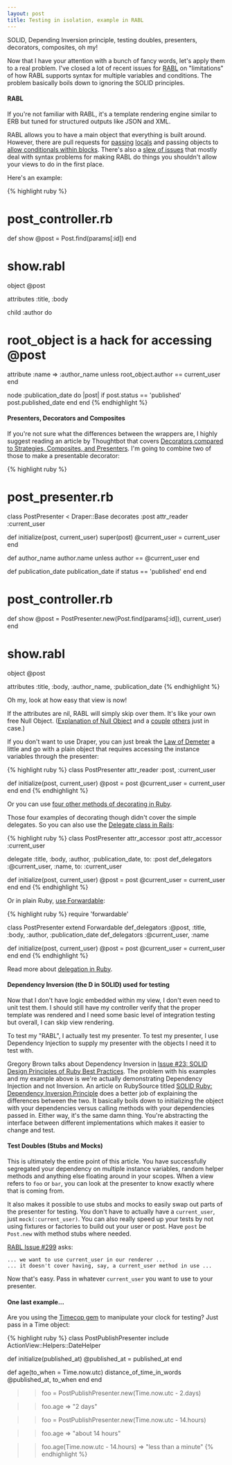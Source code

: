 ```yaml
---
layout: post
title: Testing in isolation, example in RABL
---
```


SOLID, Depending Inversion principle, testing doubles, presenters,
decorators, composites, oh my!

Now that I have your attention with a bunch of fancy words, let's apply
them to a real problem. I've closed a lot of recent issues for
[RABL](https://github.com/nesquena/rabl) on "limitations" of how RABL
supports syntax for multiple variables and conditions. The problem
basically boils down to ignoring the SOLID principles.

#### RABL

If you're not familiar with RABL, it's a template rendering engine
similar to ERB but tuned for structured outputs like JSON and XML.

RABL allows you to have a main object that everything is built around.
However, there are pull requests for [passing](https://github.com/nesquena/rabl/pull/269)
[locals](https://github.com/nesquena/rabl/pull/297) and passing objects to
[allow conditionals within blocks](https://github.com/nesquena/rabl/pull/300).
There's also a [slew of issues](https://github.com/nesquena/rabl/issues/search?q=presentation+or+decorator)
that mostly deal with syntax problems for making RABL do things you
shouldn't allow your views to do in the first place.

Here's an example:

{% highlight ruby %}
# post_controller.rb
def show
  @post = Post.find(params[:id])
end

# show.rabl
object @post

attributes :title, :body

child :author do
  # root_object is a hack for accessing @post
  attribute :name => :author_name unless root_object.author == current_user
end

node :publication_date do |post|
  if post.status == 'published'
    post.published_date
  end
end
{% endhighlight %}

#### Presenters, Decorators and Composites

If you're not sure what the differences between the wrappers are, I highly
suggest reading an article by Thoughtbot that covers
[Decorators compared to Strategies, Composites, and Presenters](http://robots.thoughtbot.com/post/20964851591/decorators-compared-to-strategies-composites-and).
I'm going to combine two of those to make a presentable decorator:

{% highlight ruby %}
# post_presenter.rb
class PostPresenter < Draper::Base
  decorates :post
  attr_reader :current_user

  def initialize(post, current_user)
    super(post)
    @current_user = current_user
  end

  def author_name
    author.name unless author == @current_user
  end

  def publication_date
    publication_date if status == 'published'
  end
end

# post_controller.rb
def show
  @post = PostPresenter.new(Post.find(params[:id]), current_user)
end

# show.rabl
object @post

attributes :title, :body, :author_name, :publication_date
{% endhighlight %}

Oh my, look at how easy that view is now!

If the attributes are nil, RABL will simply skip over them.
It's like your own free Null Object.
([Explanation of Null Object](http://devblog.avdi.org/2011/05/30/null-objects-and-falsiness/)
and a [couple](http://robots.thoughtbot.com/post/20907555103/rails-refactoring-example-introduce-null-object)
[others](http://robots.thoughtbot.com/post/12179019201/design-patterns-in-the-wild-null-object) just in case.)

If you don't want to use Draper, you can just break the
[Law of Demeter](https://en.wikipedia.org/wiki/Law_of_Demeter) a little
and go with a plain object that requires accessing the instance
variables through the presenter:

{% highlight ruby %}
class PostPresenter
  attr_reader :post, :current_user

  def initialize(post, current_user)
    @post = post
    @current_user = current_user
  end
end
{% endhighlight %}

Or you can use [four other methods of decorating in Ruby](http://robots.thoughtbot.com/post/14825364877/evaluating-alternative-decorator-implementations-in).

Those four examples of decorating though didn't cover the simple
delegates. So you can also use the [Delegate class in Rails](http://apidock.com/rails/Module/delegate):

{% highlight ruby %}
class PostPresenter
  attr_accessor :post
  attr_accessor :current_user

  delegate :title, :body, :author, :publication_date, to: :post
  def_delegators :@current_user, :name, to: :current_user

  def initialize(post, current_user)
    @post = post
    @current_user = current_user
  end
end
{% endhighlight %}

Or in plain Ruby, [use Forwardable](http://www.ruby-doc.org/stdlib-1.9.3/libdoc/forwardable/rdoc/index.html):

{% highlight ruby %}
require 'forwardable'

class PostPresenter
  extend Forwardable
  def_delegators :@post, :title, :body, :author, :publication_date
  def_delegators :@current_user, :name

  def initialize(post, current_user)
    @post = post
    @current_user = current_user
  end
end
{% endhighlight %}

Read more about [delegation in Ruby](http://khelll.com/blog/ruby/delegation-in-ruby/).

#### Dependency Inversion (the D in SOLID) used for testing

Now that I don't have logic embedded within my view, I don't even need
to unit test them. I should still have my controller verify that the
proper template was rendered and I need some basic level of integration
testing but overall, I can skip view rendering.

To test my "RABL", I actually test my presenter. To test my presenter, I
use Dependency Injection to supply my presenter with the objects I need
it to test with.

Gregory Brown talks about Dependency Inversion in
[Issue #23: SOLID Design Principles of Ruby Best Practices](http://blog.rubybestpractices.com/posts/gregory/055-issue-23-solid-design.html).
The problem with his examples and my example above is we're actually
demonstrating Dependency Injection and not Inversion. An article on
RubySource titled [SOLID Ruby: Dependency Inversion Principle](http://rubysource.com/solid-ruby-dependency-inversion-principle/)
does a better job of explaining the differences between the two. It
basically boils down to initializing the object with your dependencies
versus calling methods with your dependencies passed in. Either way,
it's the same damn thing. You're abstracting the interface between
different implementations which makes it easier to change and test.

#### Test Doubles (Stubs and Mocks)

This is ultimately the entire point of this article. You have
successfully segregated your dependency on multiple instance variables,
random helper methods and anything else floating around in your scopes.
When a view refers to `foo` or `bar`, you can look at the presenter to know
exactly where that is coming from.

It also makes it possible to use stubs and mocks to easily swap out
parts of the presenter for testing. You don't have to actually have a
`current_user`, just `mock(:current_user)`. You can also really speed up
your tests by not using fixtures or factories to build out your user or
post. Have `post` be `Post.new` with method stubs where needed.

[RABL Issue #299](https://github.com/nesquena/rabl/issues/299) asks:

    ... we want to use current_user in our renderer ...
    ... it doesn't cover having, say, a current_user method in use ...

Now that's easy. Pass in whatever `current_user` you want to use to your
presenter.

#### One last example...

Are you using the [Timecop gem](https://github.com/jtrupiano/timecop)
to manipulate your clock for testing? Just pass in a Time object:

{% highlight ruby %}
class PostPublishPresenter
  include ActionView::Helpers::DateHelper

  def initialize(published_at)
    @published_at = published_at
  end

  def age(to_when = Time.now.utc)
    distance_of_time_in_words @published_at, to_when
  end
end

>> foo = PostPublishPresenter.new(Time.now.utc - 2.days)

>> foo.age
=> "2 days"

>> foo = PostPublishPresenter.new(Time.now.utc - 14.hours)

>> foo.age
=> "about 14 hours"

>> foo.age(Time.now.utc - 14.hours)
=> "less than a minute"
{% endhighlight %}

